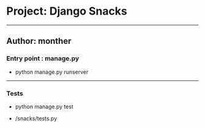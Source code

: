 # Project: Django Snacks
---
## Author: monther

### Entry point : manage.py

- python manage.py runserver

---
### Tests

- python manage.py test

- /snacks/tests.py

